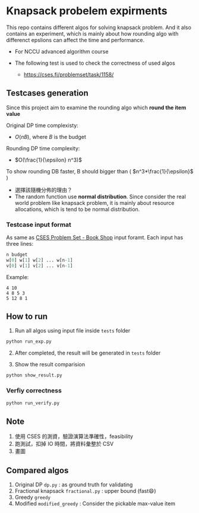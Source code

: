 # Knapsack probelem expirments

This repo contains different algos for solving knapsack problem.
And it also contains an experiment, which is mainly about how rounding algo with differenct epslions can affect the time and performance.

- For NCCU advanced algorithm course

- The following test is used to check the correctness of used algos
  - https://cses.fi/problemset/task/1158/


## Testcases generation
Since this project aim to examine the rounding algo which **round the item value**


Original DP time complexisty:
- $O(nB)$, where $B$ is the budget

Rounding DP time complexity:
- $O(\frac{1}{\epsilon} n^3)$

To show rounding DB faster, B should bigger than ( $n^3*\frac{1}{\epsilon}$ )

- 選擇該隨機分佈的理由？
- The random function use **normal distribution**. Since consider the real world problem like knapsack problem, it is mainly about resource allocations, which is tend to be normal distribution.

### Testcase input format

As same as [CSES Problem Set - Book Shop](https://cses.fi/problemset/task/1158/) input foramt. Each input has three lines:
```python
n budget
w[0] w[1] w[2] ... w[n-1]
v[0] v[1] v[2] ... v[n-1]
```

Example:
```
4 10
4 8 5 3
5 12 8 1
```


## How to run
1. Run all algos using input file inside `tests` folder
```sh
python run_exp.py
```

2. After completed, the result will be generated in `tests` folder

3. Show the result comparision
```sh
python show_result.py
```

### Verfiy correctness
```sh
python run_verify.py
```


## Note
1. 使用 CSES 的測資，驗證演算法準確性，feasibility
2. 跑測試，扣掉 IO 時間，將資料彙整於 CSV
3. 畫圖



## Compared algos
1. Original DP  `dp.py` : as ground truth for validating
2. Fractional knapsack `fractional.py`  : upper bound (fast😄)
3. Greedy `greedy`
4. Modified `modified_greedy` : Consider the pickable max-value item
